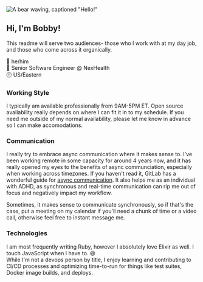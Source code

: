 ![A bear waving, captioned "Hello!"](https://media.giphy.com/media/c9ndlj2AUhaqk/giphy.gif)  
## Hi, I'm Bobby!
This readme will serve two audiences- those who I work with at my day job, and those who come across it organically.  

💬  he/him  
🏢  Senior Software Engineer @ NexHealth  
🕗  US/Eastern  

### Working Style  
I typically am available professionally from 9AM-5PM ET. Open source availability really depends on where I can fit it in to my schedule. If you need me outside of my normal availability, please let me know in advance so I can make accomodations.  

### Communication
I really try to embrace async communication where it makes sense to. I've been working remote in some capacity for around 4 years now, and it has really opened my eyes to the benefits of async communciation, especially when working across timezones. If you haven't read it, GitLab has a wonderful guide for [async communication](https://about.gitlab.com/company/culture/all-remote/asynchronous/). It also helps me as an individual with ADHD, as synchronous and real-time communication can rip me out of focus and negatively impact my workflow. 
 
Sometimes, it makes sense to communicate synchronously, so if that's the case, put a meeting on my calendar if you'll need a chunk of time or a video call, otherwise feel free to instant message me. 

### Technologies
I am most frequently writing Ruby, however I absolutely love Elixir as well. I touch JavaScript when I have to. 😆  
While I'm not a devops person by title, I enjoy learning and contributing to CI/CD processes and optimizing time-to-run for things like test suites, Docker image builds, and deploys. 
